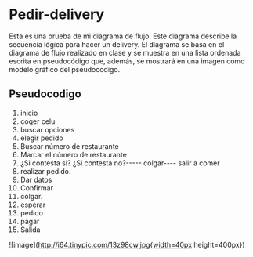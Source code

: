 # Pedir-delivery
Esta es una prueba de mi diagrama de flujo. Este diagrama describe la secuencia lógica para hacer un delivery. El diagrama se basa en el diagrama de flujo realizado en clase y se muestra en una lista ordenada escrita en pseudocódigo que, además, se mostrará en una imagen como modelo gráfico del pseudocodigo.

## Pseudocodigo
1. inicio
2. coger celu
3. buscar opciones
4. elegir pedido
5. Buscar número de restaurante
6. Marcar el número de restaurante
7. ¿Si contesta si? ¿Si contesta no?----- colgar---- salir a comer
8. realizar pedido.
9. Dar datos
10. Confirmar
11. colgar.
12. esperar 
13. pedido
14. pagar
15. Salida



![image](http://i64.tinypic.com/13z98cw.jpg{width=40px height=400px})

